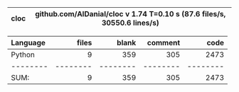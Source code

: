 cloc|github.com/AlDanial/cloc v 1.74  T=0.10 s (87.6 files/s, 30550.6 lines/s)
--- | ---

Language|files|blank|comment|code
:-------|-------:|-------:|-------:|-------:
Python|9|359|305|2473
--------|--------|--------|--------|--------
SUM:|9|359|305|2473
